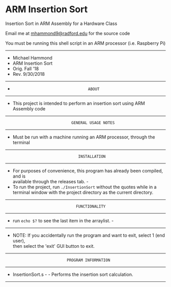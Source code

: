 # ARM Insertion Sort

Insertion Sort in ARM Assembly for a Hardware Class

Email me at mhammond9@radford.edu for the source code

You must be running this shell script in an ARM processor (i.e. Raspberry Pi)

-------------------------------------------------------------------------------------
- Michael Hammond								    
- ARM Insertion Sort								    
- Orig. Fall '18								    
- Rev. 9/30/2018								    
-------------------------------------------------------------------------------------
-                                      ABOUT
-------------------------------------------------------------------------------------
   - This project is intended to perform an insertion sort using ARM Assembly code  
-------------------------------------------------------------------------------------
                                 GENERAL USAGE NOTES                                
-------------------------------------------------------------------------------------
   - Must be run with a machine running an ARM processor, through the terminal      
-------------------------------------------------------------------------------------
                                    INSTALLATION                                    
-------------------------------------------------------------------------------------
  - For purposes of convenience, this program has already been compiled, and is     
  available through the releases tab.				                    -
  - To run the project, run `./InsertionSort` without the quotes while in a         
  terminal window with the project directory as the current directory.              
-------------------------------------------------------------------------------------
                                   FUNCTIONALITY                                    
-------------------------------------------------------------------------------------
  - run `echo $?` to see the last item in the arraylist.			    -					    
-------------------------------------------------------------------------------------
  - NOTE: If you accidentally run the program and want to exit, select 1 (end user),  
   then select the 'exit' GUI button to exit.                                       
-------------------------------------------------------------------------------------
                               PROGRAM INFORMATION                                  
-------------------------------------------------------------------------------------
  - InsertionSort.s                                               	            -
                 - Performs the insertion sort calculation.                         
------------------------------------------------------------------------------------- 
